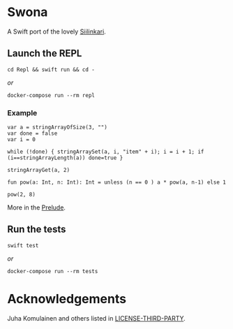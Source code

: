 # Swona

A Swift port of the lovely [Siilinkari](https://github.com/komu/siilinkari).

## Launch the REPL

`cd Repl && swift run && cd -`

_or_

`docker-compose run --rm repl`

### Example

```
var a = stringArrayOfSize(3, "")
var done = false
var i = 0

while (!done) { stringArraySet(a, i, "item" + i); i = i + 1; if (i==stringArrayLength(a)) done=true }

stringArrayGet(a, 2)

fun pow(a: Int, n: Int): Int = unless (n == 0 ) a * pow(a, n-1) else 1

pow(2, 8)
```

More in the [Prelude](Resources/prelude.sk).

## Run the tests

`swift test`

_or_

`docker-compose run --rm tests`

# Acknowledgements

Juha Komulainen and others listed in [LICENSE-THIRD-PARTY](LICENSE-THIRD-PARTY).

